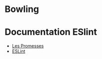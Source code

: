 # Bowling

# Documentation ESlint

- [Les Promesses](./javascript-promises/README.md)
- [ESLint](./javascript-eslint/README.md)
